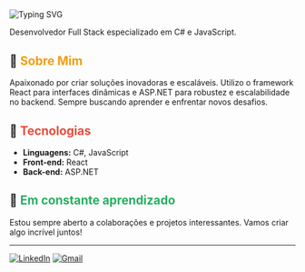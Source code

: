 ## <div align="center">
  <img src="https://readme-typing-svg.herokuapp.com?font=Fira+Code&size=24&pause=1000&color=f39c12&width=435&lines=Ol%C3%A1%2C+eu+sou+o+Roger+Albuquerque!" alt="Typing SVG" />
</div>

Desenvolvedor Full Stack especializado em C# e JavaScript.

## 🚀 <span style="color:#f39c12;">Sobre Mim</span>
Apaixonado por criar soluções inovadoras e escaláveis. Utilizo o framework React para interfaces dinâmicas e ASP.NET para robustez e escalabilidade no backend. Sempre buscando aprender e enfrentar novos desafios.

## 🔧 <span style="color:#e74c3c;">Tecnologias</span>
- **Linguagens:** C#, JavaScript
- **Front-end:** React
- **Back-end:** ASP.NET

## 🌱 <span style="color:#27ae60;">Em constante aprendizado</span>
Estou sempre aberto a colaborações e projetos interessantes. Vamos criar algo incrível juntos!

---

[![LinkedIn](https://img.shields.io/badge/LinkedIn-000?style=for-the-badge&logo=linkedin&logoColor=0E76A8)](https://br.linkedin.com/in/roger-albuquerque-955a11195) [![Gmail](https://img.shields.io/badge/Gmail-000?style=for-the-badge&logo=gmail&logoColor=EA4335)](mailto:contatorogeroficial@gmail.com)

